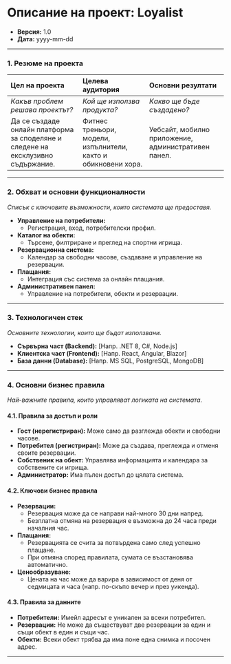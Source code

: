 # Описание на проект: Loyalist

*   **Версия:** 1.0
*   **Дата:** yyyy-mm-dd

---

### 1. Резюме на проекта

| Цел на проекта | Целева аудитория | Основни резултати |
| :--- | :--- | :--- |
| *Какъв проблем решава проектът?* | *Кой ще използва продукта?* | *Какво ще бъде създадено?* |
| Да се създаде онлайн платформа за споделяне и следене на ексклузивно съдържание. | Фитнес треньори, модели, изпълнители, както и обикновени хора. | Уебсайт, мобилно приложение, административен панел. |

---

### 2. Обхват и основни функционалности
*Списък с ключовите възможности, които системата ще предоставя.*

*   **Управление на потребители:**
    *   Регистрация, вход, потребителски профил.
*   **Каталог на обекти:**
    *   Търсене, филтриране и преглед на спортни игрища.
*   **Резервационна система:**
    *   Календар за свободни часове, създаване и управление на резервации.
*   **Плащания:**
    *   Интеграция със система за онлайн плащания.
*   **Административен панел:**
    *   Управление на потребители, обекти и резервации.

---

### 3. Технологичен стек
*Основните технологии, които ще бъдат използвани.*

*   **Сървърна част (Backend):** [Напр. .NET 8, C#, Node.js]
*   **Клиентска част (Frontend):** [Напр. React, Angular, Blazor]
*   **База данни (Database):** [Напр. MS SQL, PostgreSQL, MongoDB]

---

### 4. Основни бизнес правила
*Най-важните правила, които управляват логиката на системата.*

#### 4.1. Правила за достъп и роли

*   **Гост (нерегистриран):** Може само да разглежда обекти и свободни часове.
*   **Потребител (регистриран):** Може да създава, преглежда и отменя своите резервации.
*   **Собственик на обект:** Управлява информацията и календара за собствените си игрища.
*   **Администратор:** Има пълен достъп до цялата система.

#### 4.2. Ключови бизнес правила

*   **Резервации:**
    *   Резервация може да се направи най-много 30 дни напред.
    *   Безплатна отмяна на резервация е възможна до 24 часа преди началния час.
*   **Плащания:**
    *   Резервацията се счита за потвърдена само след успешно плащане.
    *   При отмяна според правилата, сумата се възстановява автоматично.
*   **Ценообразуване:**
    *   Цената на час може да варира в зависимост от деня от седмицата и часа (напр. по-скъпо вечер и през уикенда).

#### 4.3. Правила за данните

*   **Потребители:** Имейл адресът е уникален за всеки потребител.
*   **Резервации:** Не може да съществуват две резервации за един и същи обект в един и същи час.
*   **Обекти:** Всеки обект трябва да има поне една снимка и посочен адрес.

---
